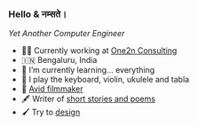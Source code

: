 ### Hello & नम्सते।

*Yet Another Computer Engineer*

- 👨‍💻 Currently working at [One2n Consulting](https://one2n.in/)
- 🇮🇳 Bengaluru, India
- 🌱 I’m currently learning... everything
- 🎵 I play the keyboard, violin, ukulele and tabla
- 🎥 [Avid filmmaker](https://www.youtube.com/playlist?list=PLQQp-IbY4nLMsA4YAWKZqexojX-QnEF7W)
- 🖋️ Writer of [short stories and poems](http://wattpad.com/user/ashnehete)
- 🖌️ Try to [design](https://thelogobaker.tumblr.com/)
